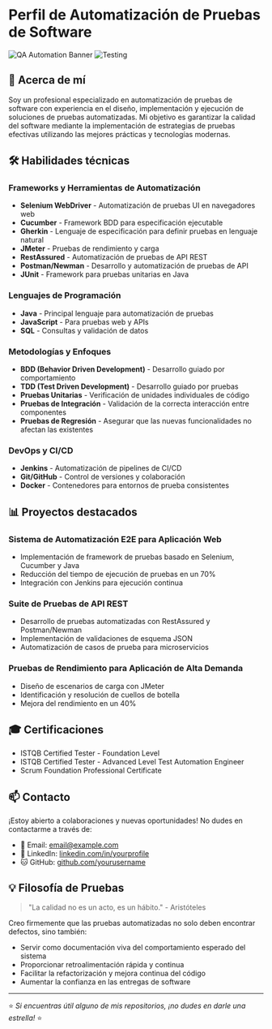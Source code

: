 # Perfil de Automatización de Pruebas de Software

![QA Automation Banner](https://img.shields.io/badge/QA-Automation-blue)
![Testing](https://img.shields.io/badge/Testing-Expert-green)

## 👋 Acerca de mí

Soy un profesional especializado en automatización de pruebas de software con experiencia en el diseño, implementación y ejecución de soluciones de pruebas automatizadas. Mi objetivo es garantizar la calidad del software mediante la implementación de estrategias de pruebas efectivas utilizando las mejores prácticas y tecnologías modernas.

## 🛠️ Habilidades técnicas

### Frameworks y Herramientas de Automatización
- **Selenium WebDriver** - Automatización de pruebas UI en navegadores web
- **Cucumber** - Framework BDD para especificación ejecutable
- **Gherkin** - Lenguaje de especificación para definir pruebas en lenguaje natural
- **JMeter** - Pruebas de rendimiento y carga
- **RestAssured** - Automatización de pruebas de API REST
- **Postman/Newman** - Desarrollo y automatización de pruebas de API
- **JUnit** - Framework para pruebas unitarias en Java

### Lenguajes de Programación
- **Java** - Principal lenguaje para automatización de pruebas
- **JavaScript** - Para pruebas web y APIs
- **SQL** - Consultas y validación de datos

### Metodologías y Enfoques
- **BDD (Behavior Driven Development)** - Desarrollo guiado por comportamiento
- **TDD (Test Driven Development)** - Desarrollo guiado por pruebas
- **Pruebas Unitarias** - Verificación de unidades individuales de código
- **Pruebas de Integración** - Validación de la correcta interacción entre componentes
- **Pruebas de Regresión** - Asegurar que las nuevas funcionalidades no afectan las existentes

### DevOps y CI/CD
- **Jenkins** - Automatización de pipelines de CI/CD
- **Git/GitHub** - Control de versiones y colaboración
- **Docker** - Contenedores para entornos de prueba consistentes

## 📊 Proyectos destacados

### Sistema de Automatización E2E para Aplicación Web
- Implementación de framework de pruebas basado en Selenium, Cucumber y Java
- Reducción del tiempo de ejecución de pruebas en un 70%
- Integración con Jenkins para ejecución continua

### Suite de Pruebas de API REST
- Desarrollo de pruebas automatizadas con RestAssured y Postman/Newman
- Implementación de validaciones de esquema JSON
- Automatización de casos de prueba para microservicios

### Pruebas de Rendimiento para Aplicación de Alta Demanda
- Diseño de escenarios de carga con JMeter
- Identificación y resolución de cuellos de botella
- Mejora del rendimiento en un 40%

## 🎓 Certificaciones
- ISTQB Certified Tester - Foundation Level
- ISTQB Certified Tester - Advanced Level Test Automation Engineer
- Scrum Foundation Professional Certificate

## 📫 Contacto

¡Estoy abierto a colaboraciones y nuevas oportunidades! No dudes en contactarme a través de:

- 📧 Email: [email@example.com](mailto:email@example.com)
- 💼 LinkedIn: [linkedin.com/in/yourprofile](https://www.linkedin.com/in/yourprofile)
- 🐱 GitHub: [github.com/yourusername](https://github.com/yourusername)

## 💡 Filosofía de Pruebas

> "La calidad no es un acto, es un hábito." - Aristóteles

Creo firmemente que las pruebas automatizadas no solo deben encontrar defectos, sino también:
- Servir como documentación viva del comportamiento esperado del sistema
- Proporcionar retroalimentación rápida y continua
- Facilitar la refactorización y mejora continua del código
- Aumentar la confianza en las entregas de software

---

⭐️ *Si encuentras útil alguno de mis repositorios, ¡no dudes en darle una estrella!* ⭐️
